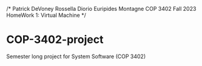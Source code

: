 /* 
    Patrick DeVoney
    Rossella Diorio
    Euripides Montagne
    COP 3402 Fall 2023
    HomeWork 1: Virtual Machine
*/
# COP-3402-project
Semester long project for System Software (COP 3402)
